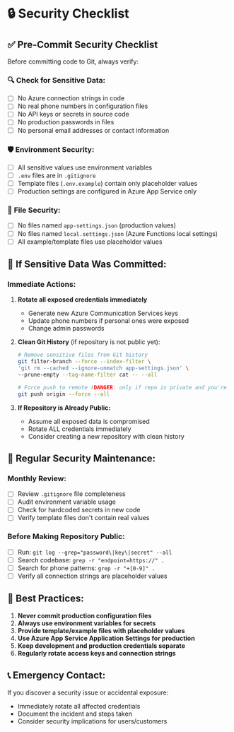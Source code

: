 # 🔒 Security Checklist

## ✅ **Pre-Commit Security Checklist**

Before committing code to Git, always verify:

### 🔍 **Check for Sensitive Data:**
- [ ] No Azure connection strings in code
- [ ] No real phone numbers in configuration files
- [ ] No API keys or secrets in source code
- [ ] No production passwords in files
- [ ] No personal email addresses or contact information

### 🛡️ **Environment Security:**
- [ ] All sensitive values use environment variables
- [ ] `.env` files are in `.gitignore`
- [ ] Template files (`.env.example`) contain only placeholder values
- [ ] Production settings are configured in Azure App Service only

### 📁 **File Security:**
- [ ] No files named `app-settings.json` (production values)
- [ ] No files named `local.settings.json` (Azure Functions local settings)
- [ ] All example/template files use placeholder values

## 🚨 **If Sensitive Data Was Committed:**

### Immediate Actions:
1. **Rotate all exposed credentials immediately**
   - Generate new Azure Communication Services keys
   - Update phone numbers if personal ones were exposed
   - Change admin passwords

2. **Clean Git History** (if repository is not public yet):
   ```bash
   # Remove sensitive files from Git history
   git filter-branch --force --index-filter \
   'git rm --cached --ignore-unmatch app-settings.json' \
   --prune-empty --tag-name-filter cat -- --all
   
   # Force push to remote (DANGER: only if repo is private and you're sure)
   git push origin --force --all
   ```

3. **If Repository is Already Public:**
   - Assume all exposed data is compromised
   - Rotate ALL credentials immediately
   - Consider creating a new repository with clean history

## 🔧 **Regular Security Maintenance:**

### Monthly Review:
- [ ] Review `.gitignore` file completeness
- [ ] Audit environment variable usage
- [ ] Check for hardcoded secrets in new code
- [ ] Verify template files don't contain real values

### Before Making Repository Public:
- [ ] Run: `git log --grep="password\|key\|secret" --all`
- [ ] Search codebase: `grep -r "endpoint=https://" .`
- [ ] Search for phone patterns: `grep -r "+[0-9]" .`
- [ ] Verify all connection strings are placeholder values

## 🎯 **Best Practices:**

1. **Never commit production configuration files**
2. **Always use environment variables for secrets**
3. **Provide template/example files with placeholder values**
4. **Use Azure App Service Application Settings for production**
5. **Keep development and production credentials separate**
6. **Regularly rotate access keys and connection strings**

## 📞 **Emergency Contact:**
If you discover a security issue or accidental exposure:
- Immediately rotate all affected credentials
- Document the incident and steps taken
- Consider security implications for users/customers
